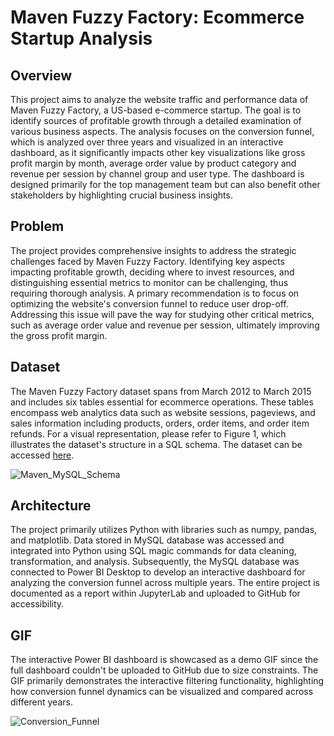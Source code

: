 # Maven Fuzzy Factory: Ecommerce Startup Analysis



## Overview

This project aims to analyze the website traffic and performance data of Maven Fuzzy Factory, a US-based e-commerce startup. The goal is to identify sources of profitable growth through a detailed examination of various business aspects. The analysis focuses on the conversion funnel, which is analyzed over three years and visualized in an interactive dashboard, as it significantly impacts other key visualizations like gross profit margin by month, average order value by product category and revenue per session by channel group and user type. The dashboard is designed primarily for the top management team but can also benefit other stakeholders by highlighting crucial business insights.

## Problem

The project provides comprehensive insights to address the strategic challenges faced by Maven Fuzzy Factory. Identifying key aspects impacting profitable growth, deciding where to invest resources, and distinguishing essential metrics to monitor can be challenging, thus requiring thorough analysis. A primary recommendation is to focus on optimizing the website's conversion funnel to reduce user drop-off. Addressing this issue will pave the way for studying other critical metrics, such as average order value and revenue per session, ultimately improving the gross profit margin.

## Dataset

The Maven Fuzzy Factory dataset spans from March 2012 to March 2015 and includes six tables essential for ecommerce operations. These tables encompass web analytics data such as website sessions, pageviews, and sales information including products, orders, order items, and order item refunds. For a visual representation, please refer to Figure 1, which illustrates the dataset's structure in a SQL schema. The dataset can be accessed [here](https://www.kaggle.com/datasets/rubenman/maven-fuzzy-factory-dataset). 

![Maven_MySQL_Schema](https://github.com/user-attachments/assets/0e565604-4cfa-4696-b078-3de174031fa4)

## Architecture

The project primarily utilizes Python with libraries such as numpy, pandas, and matplotlib. Data stored in MySQL database was accessed and integrated into Python using SQL magic commands for data cleaning, transformation, and analysis. Subsequently, the MySQL database was connected to Power BI Desktop to develop an interactive dashboard for analyzing the conversion funnel across multiple years. The entire project is documented as a report within JupyterLab and uploaded to GitHub for accessibility.

## GIF

The interactive Power BI dashboard is showcased as a demo GIF since the full dashboard couldn't be uploaded to GitHub due to size constraints. The GIF primarily demonstrates the interactive filtering functionality, highlighting how conversion funnel dynamics can be visualized and compared across different years.

![Conversion_Funnel](https://github.com/user-attachments/assets/244c8946-d89c-43e3-9557-ab31bdd826bf)

